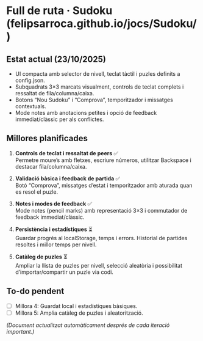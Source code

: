 ﻿# Full de ruta · Sudoku (felipsarroca.github.io/jocs/Sudoku/)

## Estat actual (23/10/2025)
- UI compacta amb selector de nivell, teclat tàctil i puzles definits a config.json.
- Subquadrats 3×3 marcats visualment, controls de teclat complets i ressaltat de fila/columna/caixa.
- Botons “Nou Sudoku” i “Comprova”, temporitzador i missatges contextuals.
- Mode notes amb anotacions petites i opció de feedback immediat/clàssic per als conflictes.

## Millores planificades

1. **Controls de teclat i ressaltat de peers** ✅\
   Permetre moure’s amb fletxes, escriure números, utilitzar Backspace i destacar fila/columna/caixa.

2. **Validació bàsica i feedback de partida** ✅\
   Botó “Comprova”, missatges d’estat i temporitzador amb aturada quan es resol el puzle.

3. **Notes i modes de feedback** ✅\
   Mode notes (pencil marks) amb representació 3×3 i commutador de feedback immediat/clàssic.

4. **Persistència i estadístiques** ⏳\
   Guardar progrés al localStorage, temps i errors. Historial de partides resoltes i millor temps per nivell.

5. **Catàleg de puzles** ⏳\
   Ampliar la llista de puzles per nivell, selecció aleatòria i possibilitat d’importar/compartir un puzle via codi.

## To-do pendent
- [ ] Millora 4: Guardat local i estadístiques bàsiques.
- [ ] Millora 5: Amplia catàleg de puzles i aleatorització.

*(Document actualitzat automàticament després de cada iteració important.)*
